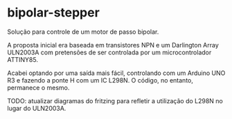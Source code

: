 bipolar-stepper
===============

Solução para controle de um motor de passo bipolar.

A proposta inicial era baseada em transistores NPN e um Darlington Array ULN2003A com pretensões de ser controlada por um microcontrolador ATTINY85.

Acabei optando por uma saída mais fácil, controlando com um Arduino UNO R3 e fazendo a ponte H com um IC L298N. O código, no entanto, permanece o mesmo.

TODO: atualizar diagramas do fritzing para refletir a utilização do L298N no lugar do ULN2003A.


